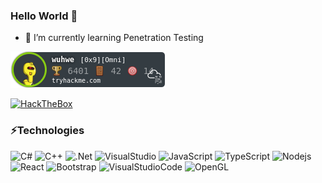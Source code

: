 ### Hello World 👋

- 🌱 I’m currently learning Penetration Testing


[![TryHackMe](./thm.png)](https://tryhackme.com/p/wuhwe)

[![HackTheBox](https://www.hackthebox.eu/badge/image/108325)](https://app.hackthebox.eu/profile/108325)

### ⚡Technologies

![C#](https://img.shields.io/badge/-C%23-8A2BE2?style=flat-square&logo=c-sharp)
![C++](https://img.shields.io/badge/-C%2B%2B-00599C?style=flat-square&logo=c%2B%2B)
![.Net](https://img.shields.io/badge/.Net-5C2D91?style=flat-square&logo=.Net)
![VisualStudio](https://img.shields.io/badge/-Visual%20Studio-5C2D91?style=flat-square&logo=visual-studio)
![JavaScript](https://img.shields.io/badge/-JavaScript-black?style=flat-square&logo=javascript)
![TypeScript](https://img.shields.io/badge/-TypeScript-007ACC?style=flat-square&logo=typescript)
![Nodejs](https://img.shields.io/badge/-Nodejs-black?style=flat-square&logo=Node.js)
![React](https://img.shields.io/badge/-React-black?style=flat-square&logo=react)
![Bootstrap](https://img.shields.io/badge/-Bootstrap-563D7C?style=flat-square&logo=bootstrap)
![VisualStudioCode](https://img.shields.io/badge/-Visual%20Studio%20Code-007ACC?style=flat-square&logo=visual-studio-code)
![OpenGL](https://img.shields.io/badge/-OpenGL-black?style=flat-square&logo=opengl)
